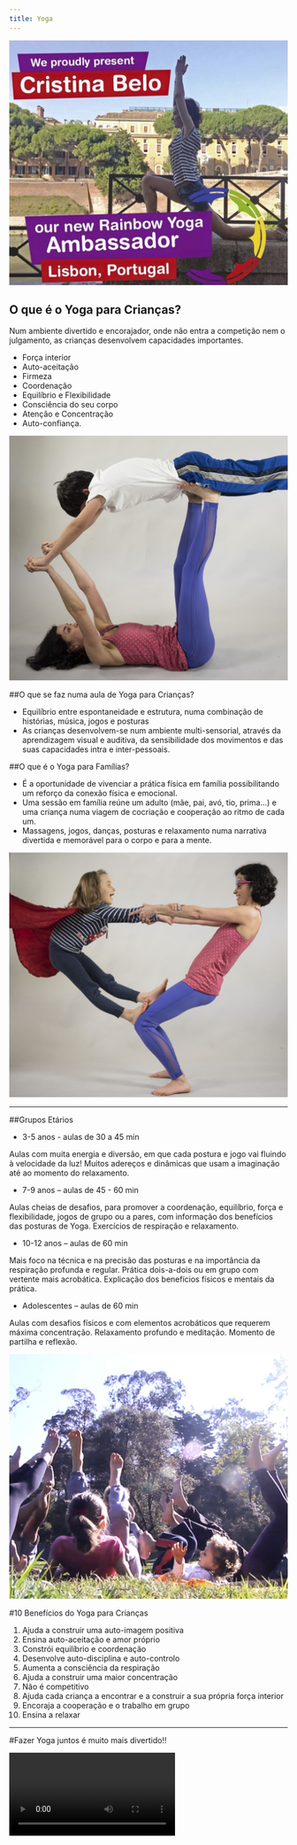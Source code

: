 ```yaml
---
title: Yoga
---
```


![](ambassador.jpg?classes=align-center)

## O que é o Yoga para Crianças?
Num ambiente divertido e encorajador, onde não entra a competição nem o julgamento, as crianças desenvolvem capacidades importantes.

- Força interior
- Auto-aceitação
- Firmeza
- Coordenação
- Equilíbrio e Flexibilidade
- Consciência do seu corpo
- Atenção e Concentração
- Auto-confiança.

![](23yoga.jpg?classes=align-center)

##O que se faz numa aula de Yoga para Crianças?
- Equilíbrio entre espontaneidade e estrutura, numa combinação de histórias, música, jogos e posturas
- As crianças desenvolvem-se num ambiente multi-sensorial, através da aprendizagem visual e auditiva, da sensibilidade dos movimentos e das suas capacidades intra e inter-pessoais. 


##O que é o Yoga para Famílias?
- É a oportunidade de vivenciar a prática física em família possibilitando um reforço da conexão física e emocional. 
- Uma sessão em família reúne um adulto (mãe, pai, avó, tio, prima...) e uma criança numa viagem de cocriação e cooperação ao ritmo de cada um. 
- Massagens, jogos, danças, posturas e relaxamento numa narrativa divertida e memorável para o corpo e para a mente.

![](29yoga.jpg?classes=align-center)

---

##Grupos Etários


- 3-5 anos - aulas de 30 a 45 min

Aulas com muita energia e diversão, em que cada postura e jogo vai fluindo à velocidade da luz! Muitos adereços e dinâmicas que usam a imaginação até ao momento do relaxamento.

- 7-9 anos – aulas de 45 - 60 min

Aulas cheias de desafios, para promover a coordenação, equilíbrio, força e flexibilidade, jogos de grupo ou a pares, com informação dos benefícios das posturas de Yoga. Exercícios de respiração e relaxamento.

- 10-12 anos – aulas de 60 min

Mais foco na técnica e na precisão das posturas e na importância da respiração profunda e regular. Prática dois-a-dois ou em grupo com vertente mais acrobática. Explicação dos benefícios físicos e mentais da prática.

- Adolescentes – aulas de 60 min

Aulas com desafios físicos e com elementos acrobáticos que requerem máxima concentração. Relaxamento profundo e meditação. Momento de partilha e reflexão. 


![](family.jpg?classes=align-center)


#10 Benefícios do Yoga para Crianças
1. Ajuda a construir uma auto-imagem positiva
2. Ensina auto-aceitação e amor próprio
3. Constrói equilíbrio e coordenação
4. Desenvolve auto-disciplina e auto-controlo
5. Aumenta a consciência da respiração
6. Ajuda a construir uma maior concentração
7. Não é competitivo
8. Ajuda cada criança a encontrar e a construir a sua própria força interior
9. Encoraja a cooperação e o trabalho em grupo
10. Ensina a relaxar 

---

#Fazer Yoga juntos é muito mais divertido!!


![](video.mp4)


